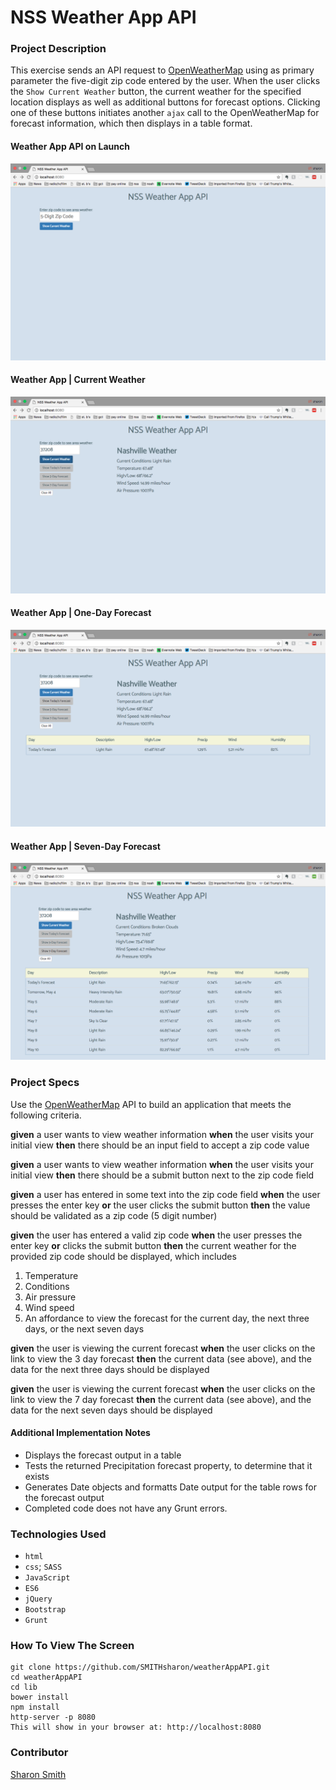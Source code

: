 # NSS Weather App API

### Project Description 

This exercise sends an API request to [OpenWeatherMap](http://openweathermap.org/API) using as primary parameter the five-digit zip code entered by the user. When the user clicks the `Show Current Weather` button, the current weather for the specified location displays as well as additional buttons for forecast options. Clicking one of these buttons initiates another `ajax` call to the OpenWeatherMap for forecast information, which then displays in a table format. 

#### Weather App API on Launch 
![Weather App API on Launch](https://raw.githubusercontent.com/SMITHsharon/weatherAppAPI/screens/screens/Weather%20App%20on%20Launch.png)

#### Weather App | Current Weather
![Weather App | Current Weather](https://raw.githubusercontent.com/SMITHsharon/weatherAppAPI/screens/screens/Weather%20App%20%7C%20Current%20Weather.png)

#### Weather App | One-Day Forecast
![Weather App | One-Day Forecast](https://raw.githubusercontent.com/SMITHsharon/weatherAppAPI/screens/screens/Weather%20App%20%7C%20One-Day%20Forecast.png)

#### Weather App | Seven-Day Forecast
![Weather App | Seven-Day Forecast](https://raw.githubusercontent.com/SMITHsharon/weatherAppAPI/weather/screens/Weather%20App%20%7C%20Seven-Day%20Forecast.png)


### Project Specs
Use the [OpenWeatherMap](http://openweathermap.org/API) API to build an application that meets the following criteria.

**given** a user wants to view weather information
**when** the user visits your initial view
**then** there should be an input field to accept a zip code value

**given** a user wants to view weather information
**when** the user visits your initial view
**then** there should be a submit button next to the zip code field

**given** a user has entered in some text into the zip code field
**when** the user presses the enter key
**or** the user clicks the submit button
**then** the value should be validated as a zip code (5 digit number)

**given** the user has entered a valid zip code
**when** the user presses the enter key
**or** clicks the submit button
**then** the current weather for the provided zip code should be displayed, which includes

1. Temperature
1. Conditions
1. Air pressure
1. Wind speed
1. An affordance to view the forecast for the current day, the next three days, or the next seven days

**given** the user is viewing the current forecast
**when** the user clicks on the link to view the 3 day forecast
**then** the current data (see above), and the data for the next three days should be displayed

**given** the user is viewing the current forecast
**when** the user clicks on the link to view the 7 day forecast
**then** the current data (see above), and the data for the next seven days should be displayed

#### Additional Implementation Notes
- Displays the forecast output in a table
- Tests the returned Precipitation forecast property, to determine that it exists
- Generates Date objects and formatts Date output for the table rows for the forecast output
- Completed code does not have any Grunt errors.


### Technologies Used
- `html`
- `css`; `SASS`
- `JavaScript`
- `ES6`
- `jQuery`
- `Bootstrap`
- `Grunt`


### How To View The Screen 
```
git clone https://github.com/SMITHsharon/weatherAppAPI.git
cd weatherAppAPI
cd lib
bower install
npm install
http-server -p 8080
This will show in your browser at: http://localhost:8080
```


### Contributor
[Sharon Smith](https://github.com/SMITHsharon)


